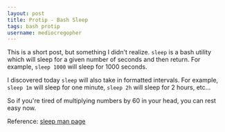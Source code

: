 ```yaml
---
layout: post
title: Protip - Bash Sleep
tags: bash protip
username: mediocregopher
---
```


This is a short post, but something I didn't realize. `sleep` is a bash utility
which will sleep for a given number of seconds and then return. For example,
`sleep 1000` will sleep for 1000 seconds.

I discovered today `sleep` will also take in formatted intervals. For example,
`sleep 1m` will sleep for one minute, `sleep 2h` will sleep for 2 hours, etc...

So if you're tired of multiplying numbers by 60 in your head, you can rest easy
now.

Reference: [sleep man page](http://linux.die.net/man/1/sleep)
